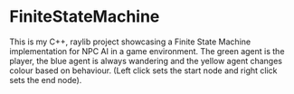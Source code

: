 # FiniteStateMachine
This is my C++, raylib project showcasing a Finite State Machine implementation for NPC AI in a game environment. The green agent is the player, the blue agent is always wandering and the yellow agent changes colour based on behaviour. (Left click sets the start node and right click sets the end node).
